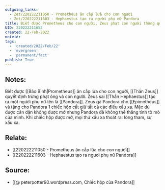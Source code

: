 ```yaml
---
outgoing_links:
  - Zet/220222211050 - Prometheus ăn cắp lửa cho con người
  - Zet/220222211603 - Hephaestus tạo ra người phụ nữ Pandora
title: Biết được Prometheus cho con người, Zeus phạt con người thông qua Pandora
UID: 220222211653
created: 22-Feb-2022
noteid:
tags:
  - 'created/2022/Feb/22'
  - 'evergreen'
  - 'permanent/fact'
publish: True
---
```

## Notes:
Biết được [[Bảo Bình|Prometheus]] ăn cắp lửa cho con người, [[Thần Zeus]] quyết định trừng phạt ông và con người. Zeus sai [[Thần Hephaestus]] tạo ra một người phụ nữ tên là [[Pandora]]. Zeus gả Pandora cho [[Epimetheus]] và tặng cho Pandora 1 chiếc hộp cất giữ tất cả các điều xấu xa. Mặc dù được căn dặn không được mở nhưng Pandora đã không thể thắng tính tò mò của mình. Khi chiếc hộp được mở, mọi thứ xấu xa thoát ra: lòng tham, sự xấu xa.

## Relate:
- [[220222211050 - Prometheus ăn cắp lửa cho con người]]
- [[220222211603 - Hephaestus tạo ra người phụ nữ Pandora]]

## Source:
- [[@ peterpotter90.wordpress.com, Chiếc hộp của Pandora]]




